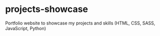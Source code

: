 # projects-showcase
Portfolio website to showcase my projects and skills (HTML, CSS, SASS, JavaScript, Python)

